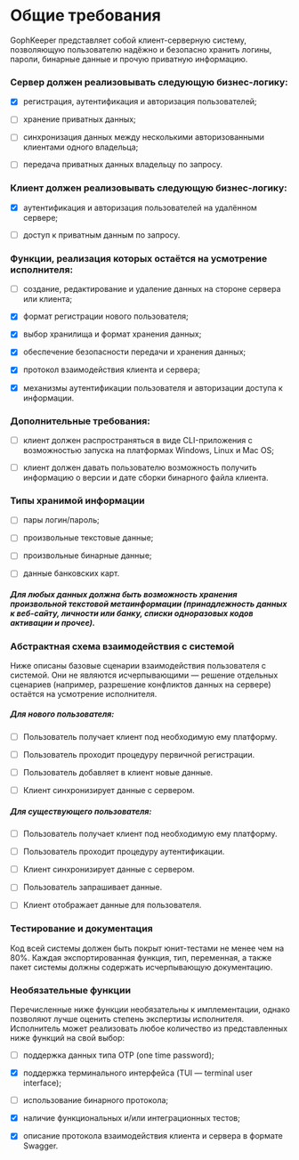 # Общие требования
GophKeeper представляет собой клиент-серверную систему, позволяющую пользователю надёжно и безопасно хранить логины, пароли, бинарные данные и прочую приватную информацию.

### Сервер должен реализовывать следующую бизнес-логику:
-[x] регистрация, аутентификация и авторизация пользователей;

-[ ] хранение приватных данных;

-[ ] синхронизация данных между несколькими авторизованными клиентами одного владельца;

-[ ] передача приватных данных владельцу по запросу.

### Клиент должен реализовывать следующую бизнес-логику:
-[x] аутентификация и авторизация пользователей на удалённом сервере;

-[ ] доступ к приватным данным по запросу.

### Функции, реализация которых остаётся на усмотрение исполнителя:
-[ ] создание, редактирование и удаление данных на стороне сервера или клиента;

-[x] формат регистрации нового пользователя;

-[x] выбор хранилища и формат хранения данных;

-[x] обеспечение безопасности передачи и хранения данных;

-[x] протокол взаимодействия клиента и сервера;

-[x] механизмы аутентификации пользователя и авторизации доступа к информации.


### Дополнительные требования:
-[ ] клиент должен распространяться в виде CLI-приложения с возможностью запуска на платформах Windows, Linux и Mac OS;

-[ ] клиент должен давать пользователю возможность получить информацию о версии и дате сборки бинарного файла клиента.

### Типы хранимой информации
-[ ] пары логин/пароль;

-[ ] произвольные текстовые данные;

-[ ] произвольные бинарные данные;

-[ ] данные банковских карт.

##### Для любых данных должна быть возможность хранения произвольной текстовой метаинформации (принадлежность данных к веб-сайту, личности или банку, списки одноразовых кодов активации и прочее).

### Абстрактная схема взаимодействия с системой
Ниже описаны базовые сценарии взаимодействия пользователя с системой. Они не являются исчерпывающими — решение отдельных сценариев (например, разрешение конфликтов данных на сервере) остаётся на усмотрение исполнителя.

##### Для нового пользователя:
-[ ] Пользователь получает клиент под необходимую ему платформу.

-[ ] Пользователь проходит процедуру первичной регистрации.

-[ ] Пользователь добавляет в клиент новые данные.

-[ ] Клиент синхронизирует данные с сервером.

##### Для существующего пользователя:
-[ ] Пользователь получает клиент под необходимую ему платформу.

-[ ] Пользователь проходит процедуру аутентификации.

-[ ] Клиент синхронизирует данные с сервером.

-[ ] Пользователь запрашивает данные.

-[ ] Клиент отображает данные для пользователя.

### Тестирование и документация
Код всей системы должен быть покрыт юнит-тестами не менее чем на 80%. Каждая экспортированная функция, тип, переменная, а также пакет системы должны содержать исчерпывающую документацию.

### Необязательные функции
Перечисленные ниже функции необязательны к имплементации, однако позволяют лучше оценить степень экспертизы исполнителя. Исполнитель может реализовать любое количество из представленных ниже функций на свой выбор:
-[ ] поддержка данных типа OTP (one time password);

-[x] поддержка терминального интерфейса (TUI — terminal user interface);

-[ ] использование бинарного протокола;

-[x] наличие функциональных и/или интеграционных тестов;

-[x] описание протокола взаимодействия клиента и сервера в формате Swagger.